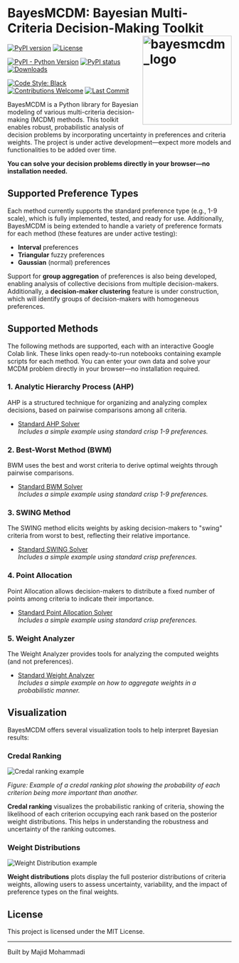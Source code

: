 # BayesMCDM: Bayesian Multi-Criteria Decision-Making Toolkit <img src="./figures/logo.png" alt="bayesmcdm_logo" align="right" height="200px"/>

[![PyPI version](https://badge.fury.io/py/bayesmcdm.svg)](https://badge.fury.io/py/bayesmcdm)
[![License](https://img.shields.io/badge/License-MIT-brightgreen.svg)](https://opensource.org/licenses/MIT)
<!-- [![Tests](https://github.com/majidmohammadi/bayesmcdm/actions/workflows/tests.yml/badge.svg)](https://github.com/majidmohammadi/bayesmcdm/actions/workflows/tests.yml) -->
<!-- [![Coverage Status](https://coveralls.io/repos/github/majidmohammadi/bayesmcdm/badge.svg?branch=main)](https://coveralls.io/github/majidmohammadi/bayesmcdm?branch=main) -->
<!-- [![Documentation Status](https://readthedocs.org/projects/bayesmcdm/badge/?version=latest)](https://bayesmcdm.readthedocs.io/en/latest/?badge=latest) -->

[![PyPI - Python Version](https://img.shields.io/pypi/pyversions/bayesmcdm.svg)](https://pypi.org/project/BayesMCDM)
[![PyPI status](https://img.shields.io/pypi/status/bayesmcdm.svg?color=blue)](https://pypi.org/project/bayesmcdm)
[![Downloads](https://static.pepy.tech/badge/bayesmcdm?style=flat-square)](https://pepy.tech/project/bayesmcdm)

[![Code Style: Black](https://img.shields.io/badge/code%20style-black-000000.svg)](https://github.com/psf/black)
[![Contributions Welcome](https://img.shields.io/badge/contributions-welcome-brightgreen)](https://github.com/Majeed7/bayesmcdm/issues)
[![Last Commit](https://img.shields.io/github/last-commit/Majeed7/bayesmcdm)](https://github.com/Majeed7/bayesmcdm/commits/main)

BayesMCDM is a Python library for Bayesian modeling of various multi-criteria decision-making (MCDM) methods. This toolkit enables robust, probabilistic analysis of decision problems by incorporating uncertainty in preferences and criteria weights. The project is under active development—expect more models and functionalities to be added over time.

**You can solve your decision problems directly in your browser—no installation needed.**

## Supported Preference Types

Each method currently supports the standard preference type (e.g., 1-9 scale), which is fully implemented, tested, and ready for use. Additionally, BayesMCDM is being extended to handle a variety of preference formats for each method (these features are under active testing):

- **Interval** preferences
- **Triangular** fuzzy preferences
- **Gaussian** (normal) preferences

Support for **group aggregation** of preferences is also being developed, enabling analysis of collective decisions from multiple decision-makers. Additionally, a **decision-maker clustering** feature is under construction, which will identify groups of decision-makers with homogeneous preferences.

## Supported Methods
The following methods are supported, each with an interactive Google Colab link. These links open ready-to-run notebooks containing example scripts for each method. You can enter your own data and solve your MCDM problem directly in your browser—no installation required.



### 1. Analytic Hierarchy Process (AHP)
AHP is a structured technique for organizing and analyzing complex decisions, based on pairwise comparisons among all criteria.
- [Standard AHP Solver](https://colab.research.google.com/drive/1DLjKhuP29mEiDufejISw8mAMg0MRTIca#scrollTo=c34095ea)  
    *Includes a simple example using standard crisp 1-9 preferences.*

### 2. Best-Worst Method (BWM)
BWM uses the best and worst criteria to derive optimal weights through pairwise comparisons.
- [Standard BWM Solver](https://colab.research.google.com/drive/12X4of4jk5M9mkwQOPehih9XLm7tBkhnL)  
    *Includes a simple example using standard crisp 1-9 preferences.*

### 3. SWING Method
The SWING method elicits weights by asking decision-makers to "swing" criteria from worst to best, reflecting their relative importance.
- [Standard SWING Solver](https://colab.research.google.com/drive/13KPG9WkHnUrYKdAZq5IJAEkqQHD5izHx?usp=drive_open)  
    *Includes a simple example using standard crisp preferences.*

### 4. Point Allocation
Point Allocation allows decision-makers to distribute a fixed number of points among criteria to indicate their importance.
- [Standard Point Allocation Solver](https://colab.research.google.com/drive/1Dh6AB3kCa1pkXdkiKzKDMix6_1GoJBw-?usp=drive_open)  
    *Includes a simple example using standard crisp preferences.*

### 5. Weight Analyzer
The Weight Analyzer provides tools for analyzing the computed weights (and not preferences).
- [Standard Weight Analyzer](https://colab.research.google.com/drive/1148-72AHpfxGhfimLCjs-84prgoQ0wlr#scrollTo=GbxNVoSK4Ft9)  
    *Includes a simple example on how to aggregate weights in a probabilistic manner.*

## Visualization

BayesMCDM offers several visualization tools to help interpret Bayesian results:

### Credal Ranking

![Credal ranking example](./figures/credal_ranking.png)

*Figure: Example of a credal ranking plot showing the probability of each criterion being more important than another.*

**Credal ranking** visualizes the probabilistic ranking of criteria, showing the likelihood of each criterion occupying each rank based on the posterior weight distributions. This helps in understanding the robustness and uncertainty of the ranking outcomes.

### Weight Distributions

![Weight Distribution example](./figures/ridge_plot.png)

**Weight distributions** plots display the full posterior distributions of criteria weights, allowing users to assess uncertainty, variability, and the impact of preference types on the final weights.

## License

This project is licensed under the MIT License.

---

Built by Majid Mohammadi  